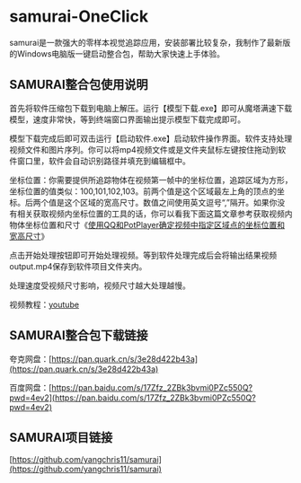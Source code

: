 # samurai-OneClick

samurai是一款强大的零样本视觉追踪应用，安装部署比较复杂，我制作了最新版的Windows电脑版一键启动整合包，帮助大家快速上手体验。

## SAMURAI整合包使用说明

首先将软件压缩包下载到电脑上解压。运行【模型下载.exe】即可从魔塔满速下载模型，速度非常快，等到终端窗口界面输出提示模型下载完成即可。

模型下载完成后即可双击运行【启动软件.exe】启动软件操作界面。软件支持处理视频文件和图片序列。你可以将mp4视频文件或是文件夹鼠标左键按住拖动到软件窗口里，软件会自动识别路径并填充到编辑框中。

坐标位置：你需要提供所追踪物体在视频第一帧中的坐标位置，追踪区域为方形，坐标位置的值类似：100,101,102,103。前两个值是这个区域最左上角的顶点的坐标。后两个值是这个区域的宽高尺寸。数值之间使用英文逗号“,”隔开。如果你没有相关获取视频内坐标位置的工具的话，你可以看我下面这篇文章参考获取视频内物体坐标位置和尺寸《[使用QQ和PotPlayer确定视频中指定区域点的坐标位置和宽高尺寸](https://nuowa.net/1605)》

点击开始处理按钮即可开始处理视频。等到软件处理完成后会将输出结果视频output.mp4保存到软件项目文件夹内。

处理速度受视频尺寸影响，视频尺寸越大处理越慢。

视频教程：[youtube](https://www.youtube.com/watch?v=_mvZmaC3TAc)


## SAMURAI整合包下载链接

夸克网盘：[https://pan.quark.cn/s/3e28d422b43a](https://pan.quark.cn/s/3e28d422b43a)

百度网盘：[https://pan.baidu.com/s/17Zfz_2ZBk3bvmi0PZc550Q?pwd=4ev2](https://pan.baidu.com/s/17Zfz_2ZBk3bvmi0PZc550Q?pwd=4ev2)

## SAMURAI项目链接

[https://github.com/yangchris11/samurai](https://github.com/yangchris11/samurai)
